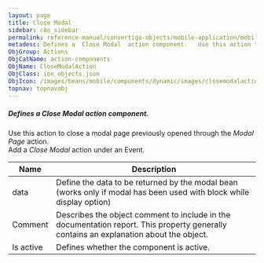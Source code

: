 ```yaml
---
layout: page
title: Close Modal
sidebar: c8o_sidebar
permalink: reference-manual/convertigo-objects/mobile-application/mobile-components/action-components/close-modal/
metadesc: Defines a  Close Modal  action component.   Use this action to close a modal page previously opened through the  Modal Page  action. Add a  Close Moda
ObjGroup: Actions
ObjCatName: action-components
ObjName: CloseModalAction
ObjClass: ion_objects.json
ObjIcon: /images/beans/mobile/components/dynamic/images/closemodalaction_color_32x32.png
topnav: topnavobj
---
```

##### Defines a <i>Close Modal</i> action component. <br/>

 Use this action to close a modal page previously opened through the <i>Modal Page</i> action.<br/>
Add a <i>Close Modal</i> action under an Event.

Name | Description 
--- | ---
data | Define the data to be returned by the modal bean (works only if modal has been used with block while display option)
Comment | Describes the object comment to include in the documentation report.  This property generally contains an explanation about the object. 
Is active | Defines whether the component is active. 


